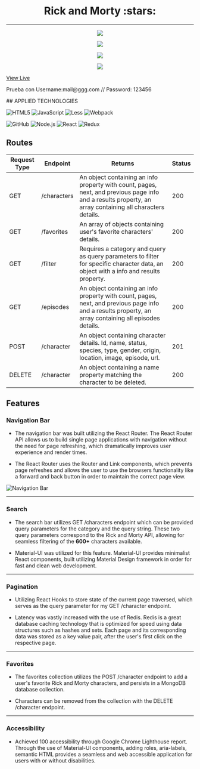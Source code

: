 <h1 align="center">Rick and Morty :stars:</h1>
<hr>
<p align="center"><img src="https://user-images.githubusercontent.com/112214885/216842924-c8c859a8-c9a5-471d-8f2c-71d6d9534453.png"/></p>
<p align="center"><img src="https://user-images.githubusercontent.com/112214885/216842973-bc48ab9a-f886-4b9d-9fd5-97345278e7f9.png"/></p>
<p align="center"><img src="https://user-images.githubusercontent.com/112214885/216842997-1c4e9339-51c7-44cd-ac13-5d1b0434034e.png"/></p>
<p align="center"><img src="https://user-images.githubusercontent.com/112214885/216843041-d42082e2-370c-427f-90f3-7c3cafe3d11b.png"/></p>

[View Live ](https:rickandmorty-ysacc.vercel.app)

<p>Prueba con Username:mail@ggg.com // Password: 123456 </p>
## APPLIED TECHNOLOGIES

![HTML5](https://img.shields.io/badge/-HTML5-000000?style=flat&logo=html5)
![JavaScript](https://img.shields.io/badge/-JavaScript-000000?style=flat&logo=javascript)
![Less](https://img.shields.io/badge/-Less-000000?style=flat&logo=less)
![Webpack](https://img.shields.io/badge/-Webpack-000000?style=flat&logo=Webpack)

![GitHub](https://img.shields.io/badge/-GitHub-222222?style=flat&logo=github&logoColor=181717)
![Node.js](https://img.shields.io/badge/-Node.js-222222?style=flat&logo=node.js&logoColor=339933)
![React](https://img.shields.io/badge/-React-222222?style=flat&logo=React&logoColor=61DAFB)
![Redux](https://img.shields.io/badge/-Redux-222222?style=flat&logo=Redux&logoColor=61DAFB)

## Routes

| Request Type | Endpoint    | Returns                                                                                                                                                   | Status |
| ------------ | ----------- | --------------------------------------------------------------------------------------------------------------------------------------------------------- | ------ |
| GET          | /characters | An object containing an info property with count, pages, next, and previous page info and a results property, an array containing all characters details. | 200    |
| GET          | /favorites  | An array of objects containing user's favorite characters' details.                                                                                       | 200    |
| GET          | /filter     | Requires a category and query as query parameters to filter for specific character data, an object with a info and results property.                      | 200    |
| GET          | /episodes   | An object containing an info property with count, pages, next, and previous page info and a results property, an array containing all episodes details.   | 200    |
| POST         | /character  | An object containing character details. Id, name, status, species, type, gender, origin, location, image, episode, url.                                   | 201    |
| DELETE       | /character  | An object containing a name property matching the character to be deleted.                                                                                | 200    |

## Features

### Navigation Bar

- The navigation bar was built utilizing the React Router. The React Router API allows us to build single page applications with navigation without the need for page refreshing, which dramatically improves user experience and render times.

- The React Router uses the Router and Link components, which prevents page refreshes and allows the user to use the browsers functionality like a forward and back button in order to maintain the correct page view.

![Navigation Bar](client/assets/navigation.png 'Search bar feature')

---

### Search

- The search bar utilizes GET /characters endpoint which can be provided query parameters for the category and the query string. These two query parameters correspond to the Rick and Morty API, allowing for seamless filtering of the **600+** characters available.

- Material-UI was utilized for this feature. Material-UI provides minimalist React components, built utilizing Material Design framework in order for fast and clean web development.



---

### Pagination

- Utilizing React Hooks to store state of the current page traversed, which serves as the query parameter for my GET /character endpoint.

- Latency was vastly increased with the use of Redis. Redis is a great database caching technology that is optimized for speed using data structures such as hashes and sets. Each page and its corresponding data was stored as a key value pair, after the user's first click on the respective page.



---

### Favorites

- The favorites collection utilizes the POST /character endpoint to add a user's favorite Rick and Morty characters, and persists in a MongoDB database collection.

- Characters can be removed from the collection with the DELETE /character endpoint.



---

### Accessibility

- Achieved 100 accessibility through Google Chrome Lighthouse report. Through the use of Material-UI components, adding roles, aria-labels, semantic HTML provides a seamless and web accessible application for users with or without disabilities.


